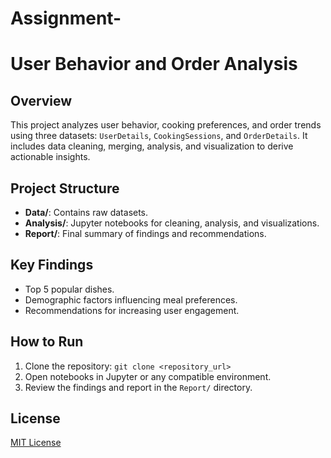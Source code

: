 # Assignment-

# User Behavior and Order Analysis

## Overview
This project analyzes user behavior, cooking preferences, and order trends using three datasets: `UserDetails`, `CookingSessions`, and `OrderDetails`. It includes data cleaning, merging, analysis, and visualization to derive actionable insights.

## Project Structure
- **Data/**: Contains raw datasets.
- **Analysis/**: Jupyter notebooks for cleaning, analysis, and visualizations.
- **Report/**: Final summary of findings and recommendations.

## Key Findings
- Top 5 popular dishes.
- Demographic factors influencing meal preferences.
- Recommendations for increasing user engagement.

## How to Run
1. Clone the repository: `git clone <repository_url>`
2. Open notebooks in Jupyter or any compatible environment.
3. Review the findings and report in the `Report/` directory.

## License
[MIT License](LICENSE)
